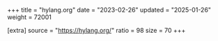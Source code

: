 +++
title = "hylang.org"
date = "2023-02-26"
updated = "2025-01-26"
weight = 72001

[extra]
source = "https://hylang.org/"
ratio = 98
size = 70
+++
